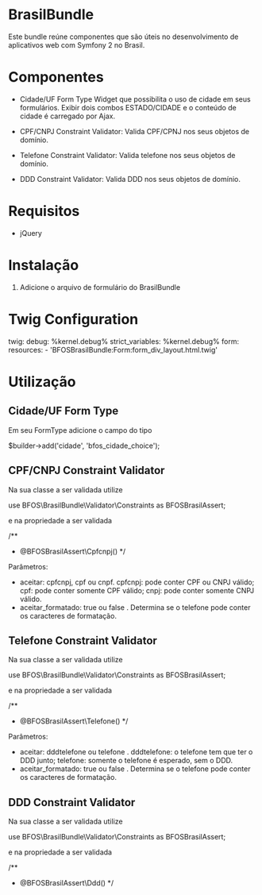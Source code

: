 BrasilBundle
============

Este bundle reúne componentes que são úteis no desenvolvimento de aplicativos web
com Symfony 2 no Brasil.

Componentes
===========

* Cidade/UF Form Type
Widget que possibilita o uso de cidade em seus formulários. Exibir dois combos ESTADO/CIDADE e o conteúdo de cidade
é carregado por Ajax.

* CPF/CNPJ Constraint Validator: Valida CPF/CPNJ nos seus objetos de domínio.

* Telefone Constraint Validator: Valida telefone nos seus objetos de domínio.

* DDD Constraint Validator: Valida DDD nos seus objetos de domínio.

Requisitos
==========

- jQuery

Instalação
==========

1. Adicione o arquivo de formulário do BrasilBundle

# Twig Configuration
twig:
    debug:            %kernel.debug%
    strict_variables: %kernel.debug%
    form:
        resources:
            - 'BFOSBrasilBundle:Form:form_div_layout.html.twig'


Utilização
==========

Cidade/UF Form Type
-------------------

Em seu FormType adicione o campo do tipo

$builder->add('cidade', 'bfos_cidade_choice');


CPF/CNPJ Constraint Validator
-----------------------------

Na sua classe a ser validada utilize

use BFOS\BrasilBundle\Validator\Constraints as BFOSBrasilAssert;

e na propriedade a ser validada

/**
 * @BFOSBrasilAssert\Cpfcnpj()
 */

 Parâmetros:

 - aceitar: cpfcnpj, cpf ou cnpf. cpfcnpj: pode conter CPF ou CNPJ válido; cpf: pode conter somente CPF válido; cnpj: pode conter somente CNPJ válido.
 - aceitar_formatado: true ou false . Determina se o telefone pode conter os caracteres de formatação.

Telefone Constraint Validator
-----------------------------

Na sua classe a ser validada utilize

use BFOS\BrasilBundle\Validator\Constraints as BFOSBrasilAssert;

e na propriedade a ser validada

/**
 * @BFOSBrasilAssert\Telefone()
 */

Parâmetros:

- aceitar: dddtelefone ou telefone . dddtelefone: o telefone tem que ter o DDD junto; telefone: somente o telefone é esperado, sem o DDD.
- aceitar_formatado: true ou false . Determina se o telefone pode conter os caracteres de formatação.

DDD Constraint Validator
-----------------------------

Na sua classe a ser validada utilize

use BFOS\BrasilBundle\Validator\Constraints as BFOSBrasilAssert;

e na propriedade a ser validada

/**
 * @BFOSBrasilAssert\Ddd()
 */
